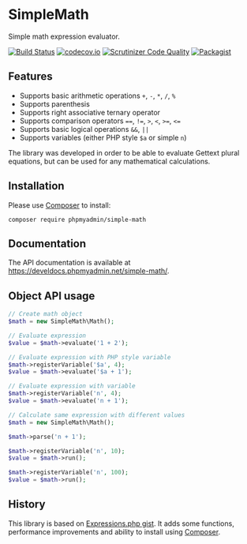 # SimpleMath

Simple math expression evaluator.

[![Build Status](https://travis-ci.org/phpmyadmin/simple-math.svg?branch=master)](https://travis-ci.org/phpmyadmin/simple-math)
[![codecov.io](https://codecov.io/github/phpmyadmin/simple-math/coverage.svg?branch=master)](https://codecov.io/github/phpmyadmin/simple-math?branch=master)
[![Scrutinizer Code Quality](https://scrutinizer-ci.com/g/phpmyadmin/simple-math/badges/quality-score.png?b=master)](https://scrutinizer-ci.com/g/phpmyadmin/simple-math/?branch=master)
[![Packagist](https://img.shields.io/packagist/dt/phpmyadmin/simple-math.svg)](https://packagist.org/packages/phpmyadmin/simple-math)

## Features

* Supports basic arithmetic operations `+`, `-`, `*`, `/`, `%`
* Supports parenthesis
* Supports right associative ternary operator
* Supports comparison operators `==`, `!=`, `>`, `<`, `>=`, `<=`
* Supports basic logical operations `&&`, `||`
* Supports variables (either PHP style `$a` or simple `n`)

The library was developed in order to be able to evaluate Gettext plural
equations, but can be used for any mathematical calculations.

## Installation

Please use [Composer][1] to install:

```
composer require phpmyadmin/simple-math
```

## Documentation

The API documentation is available at 
<https://develdocs.phpmyadmin.net/simple-math/>.


## Object API usage

```php
// Create math object
$math = new SimpleMath\Math();

// Evaluate expression
$value = $math->evaluate('1 + 2');

// Evaluate expression with PHP style variable
$math->registerVariable('$a', 4);
$value = $math->evaluate('$a + 1');

// Evaluate expression with variable
$math->registerVariable('n', 4);
$value = $math->evaluate('n + 1');

// Calculate same expression with different values
$math = new SimpleMath\Math();

$math->parse('n + 1');

$math->registerVariable('n', 10);
$value = $math->run();

$math->registerVariable('n', 100);
$value = $math->run();
```

## History

This library is based on [Expressions.php gist][2]. It adds some functions,
performance improvements and ability to install using [Composer][1].

[1]:https://getcomposer.org/
[2]:https://gist.github.com/dremie/fcb1f5beecc327679de8cca51c8e4743
